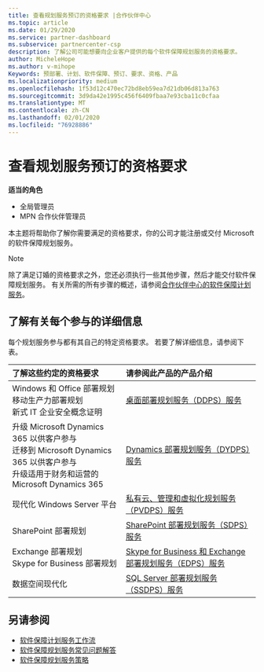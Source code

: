 ```yaml
---
title: 查看规划服务预订的资格要求 |合作伙伴中心
ms.topic: article
ms.date: 01/29/2020
ms.service: partner-dashboard
ms.subservice: partnercenter-csp
description: 了解公司可能想要向企业客户提供的每个软件保障规划服务的资格要求。
author: MicheleHope
ms.author: v-mihope
Keywords: 预部署、计划、软件保障、预订、要求、资格、产品
ms.localizationpriority: medium
ms.openlocfilehash: 1f53d12c470ec72bd8eb59ea7d21db06d813a763
ms.sourcegitcommit: 3d9da42e1995c456f6409fbaa7e93cba11c0cfaa
ms.translationtype: MT
ms.contentlocale: zh-CN
ms.lasthandoff: 02/01/2020
ms.locfileid: "76928886"
---
```

# <a name="view-eligibility-requirements-for-planning-services-engagements"></a>查看规划服务预订的资格要求

**适当的角色**

- 全局管理员
- MPN 合作伙伴管理员

本主题将帮助你了解你需要满足的资格要求，你的公司才能注册或交付 Microsoft 的软件保障规划服务。

>[!NOTE]
> 除了满足订婚的资格要求之外，您还必须执行一些其他步骤，然后才能交付软件保障规划服务。 有关所需的所有步骤的概述，请参阅[合作伙伴中心的软件保障计划服务](software-assurance-dps.md)。

## <a name="learn-more-about-each-engagement"></a>了解有关每个参与的详细信息

每个规划服务参与都有其自己的特定资格要求。 若要了解详细信息，请参阅下表。

|**了解这些约定的资格要求**   |**请参阅此产品的产品介绍**  |
|:------------------------------------|:------------------|
| Windows 和 Office 部署规划<br> 移动生产力部署规划<br> 新式 IT 企业安全概念证明</br>  | [桌面部署规划服务（DDPS）服务](https://go.microsoft.com/fwlink/?linkid=2116072) |
| 升级 Microsoft Dynamics 365 以供客户参与<br> 迁移到 Microsoft Dynamics 365 以供客户参与<br> 升级适用于财务和运营的 Microsoft Dynamics 365</br>  | [Dynamics 部署规划服务（DYDPS）服务](https://go.microsoft.com/fwlink/?linkid=2116073)  |
| 现代化 Windows Server 平台 | [私有云、管理和虚拟化规划服务（PVDPS）服务](https://go.microsoft.com/fwlink/?linkid=2115982) |
| SharePoint 部署规划   | [SharePoint 部署规划服务（SDPS）服务](https://go.microsoft.com/fwlink/?linkid=2116074)  |
| Exchange 部署规划<br> Skype for Business 部署规划</br>  | [Skype for Business 和 Exchange 部署规划服务（EDPS）服务](https://go.microsoft.com/fwlink/?linkid=2116075)  |
| 数据空间现代化  | [SQL Server 部署规划服务（SSDPS）服务](https://go.microsoft.com/fwlink/?linkid=2116076)  |

## <a name="see-also"></a>另请参阅

- [软件保障计划服务工作流](https://go.microsoft.com/fwlink/?linkid=2115983)
- [软件保障规划服务常见问题解答](https://go.microsoft.com/fwlink/?linkid=2116077)
- [软件保障规划服务策略](https://go.microsoft.com/fwlink/?linkid=2115984)
